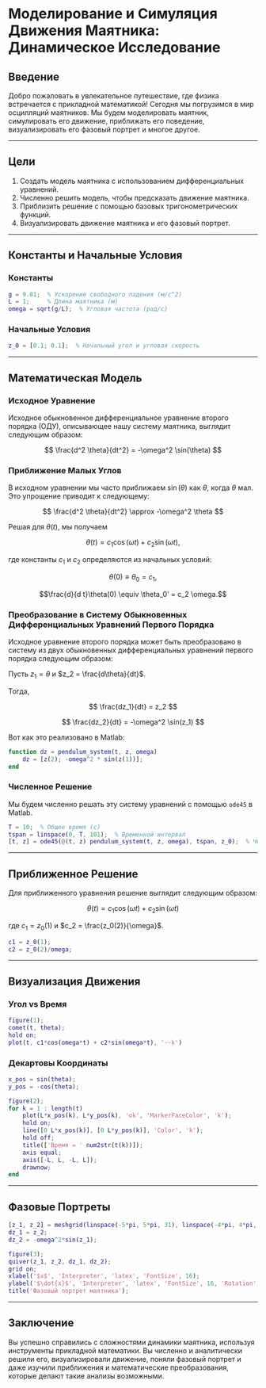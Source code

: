 # Моделирование и Симуляция Движения Маятника: Динамическое Исследование

## Введение

Добро пожаловать в увлекательное путешествие, где физика встречается с прикладной математикой! Сегодня мы погрузимся в мир осцилляций маятников. Мы будем моделировать маятник, симулировать его движение, приближать его поведение, визуализировать его фазовый портрет и многое другое.

---

## Цели

1. Создать модель маятника с использованием дифференциальных уравнений.
2. Численно решить модель, чтобы предсказать движение маятника.
3. Приблизить решение с помощью базовых тригонометрических функций.
4. Визуализировать движение маятника и его фазовый портрет.

---

## Константы и Начальные Условия

### Константы

```matlab
g = 9.81;  % Ускорение свободного падения (м/с^2)
L = 1;     % Длина маятника (м)
omega = sqrt(g/L);  % Угловая частота (рад/с)
```

### Начальные Условия

```matlab
z_0 = [0.1; 0.1];  % Начальный угол и угловая скорость
```

---

## Математическая Модель

### Исходное Уравнение

Исходное обыкновенное дифференциальное уравнение второго порядка (ОДУ), описывающее нашу систему маятника, выглядит следующим образом:

$$
\frac{d^2 \theta}{dt^2} = -\omega^2 \sin(\theta)
$$

### Приближение Малых Углов

В исходном уравнении мы часто приближаем $\sin(\theta)$ как $\theta$, когда $\theta$ мал. Это упрощение приводит к следующему:

$$
\frac{d^2 \theta}{dt^2} \approx -\omega^2 \theta
$$

Решая для $\theta(t)$, мы получаем

$$\theta(t) = c_1 \cos(\omega t) + c_2 \sin(\omega t),$$

где константы $c_1$ и $c_2$ определяются из начальных условий:

$$\theta(0) \equiv \theta_0 = c_1,$$

$$\frac{d}{d t}\theta(0) \equiv \theta_0' = c_2 \omega.$$

### Преобразование в Систему Обыкновенных Дифференциальных Уравнений Первого Порядка

Исходное уравнение второго порядка может быть преобразовано в систему из двух обыкновенных дифференциальных уравнений первого порядка следующим образом:

Пусть $z_1 = \theta$ и $z_2 = \frac{d\theta}{dt}$.

Тогда,

$$
\frac{dz_1}{dt} = z_2
$$

$$
\frac{dz_2}{dt} = -\omega^2 \sin(z_1)
$$

Вот как это реализовано в Matlab:

```matlab
function dz = pendulum_system(t, z, omega)
    dz = [z(2); -omega^2 * sin(z(1))];
end
```

### Численное Решение

Мы будем численно решать эту систему уравнений с помощью `ode45` в Matlab.

```matlab
T = 10;  % Общее время (с)
tspan = linspace(0, T, 101);  % Временной интервал
[t, z] = ode45(@(t, z) pendulum_system(t, z, omega), tspan, z_0);  % Численное Решение
```

---

## Приближенное Решение

Для приближенного уравнения решение выглядит следующим образом:

$$
\theta(t) = c_1 \cos(\omega t) + c_2 \sin(\omega t)
$$

где $c_1 = z_0(1)$ и $c_2 = \frac{z_0(2)}{\omega}$.

```matlab
c1 = z_0(1);
c2 = z_0(2)/omega;
```

---

## Визуализация Движения

### Угол vs Время

```matlab
figure(1);
comet(t, theta);
hold on;
plot(t, c1*cos(omega*t) + c2*sin(omega*t), '--k')
```

### Декартовы Координаты

```matlab
x_pos = sin(theta);
y_pos = -cos(theta);

figure(2);
for k = 1 : length(t)
    plot(L*x_pos(k), L*y_pos(k), 'ok', 'MarkerFaceColor', 'k');
    hold on;
    line([0 L*x_pos(k)], [0 L*y_pos(k)], 'Color', 'k');
    hold off;
    title(['Время = ' num2str(t(k))]);
    axis equal;
    axis([-L, L, -L, L]);
    drawnow;
end
```

---

## Фазовые Портреты

```matlab
[z_1, z_2] = meshgrid(linspace(-5*pi, 5*pi, 31), linspace(-4*pi, 4*pi, 31));
dz_1 = z_2;
dz_2 = -omega^2*sin(z_1);

figure(3);
quiver(z_1, z_2, dz_1, dz_2);
grid on;
xlabel('$x$', 'Interpreter', 'latex', 'FontSize', 16);
ylabel('$\dot{x}$', 'Interpreter', 'latex', 'FontSize', 16, 'Rotation', 0);
title('Фазовый портрет маятника');
```

---

## Заключение

Вы успешно справились с сложностями динамики маятника, используя инструменты прикладной математики. Вы численно и аналитически решили его, визуализировали движение, поняли фазовый портрет и даже изучили приближения и математические преобразования, которые делают такие анализы возможными.
